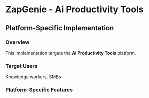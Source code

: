 # ZapGenie - Ai Productivity Tools

## Platform-Specific Implementation

### Overview
This implementation targets the **Ai Productivity Tools** platform.

### Target Users
Knowledge workers, SMBs

### Platform-Specific Features
